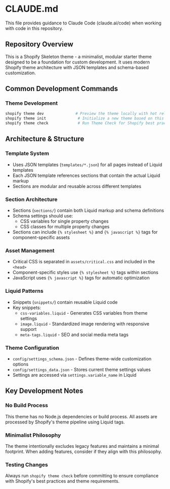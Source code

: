 # CLAUDE.md

This file provides guidance to Claude Code (claude.ai/code) when working with code in this repository.

## Repository Overview

This is a Shopify Skeleton theme - a minimalist, modular starter theme designed to be a foundation for custom development. It uses modern Shopify theme architecture with JSON templates and schema-based customization.

## Common Development Commands

### Theme Development
```bash
shopify theme dev              # Preview the theme locally with hot reload
shopify theme init              # Initialize a new theme based on this skeleton
shopify theme check             # Run Theme Check for Shopify best practices
```

## Architecture & Structure

### Template System
- Uses JSON templates (`templates/*.json`) for all pages instead of Liquid templates
- Each JSON template references sections that contain the actual Liquid markup
- Sections are modular and reusable across different templates

### Section Architecture
- Sections (`sections/`) contain both Liquid markup and schema definitions
- Schema settings should use:
  - CSS variables for single property changes
  - CSS classes for multiple property changes
- Sections can include `{% stylesheet %}` and `{% javascript %}` tags for component-specific assets

### Asset Management
- Critical CSS is separated in `assets/critical.css` and included in the `<head>`
- Component-specific styles use `{% stylesheet %}` tags within sections
- JavaScript uses `{% javascript %}` tags for automatic optimization

### Liquid Patterns
- Snippets (`snippets/`) contain reusable Liquid code
- Key snippets:
  - `css-variables.liquid` - Generates CSS variables from theme settings
  - `image.liquid` - Standardized image rendering with responsive support
  - `meta-tags.liquid` - SEO and social media meta tags

### Theme Configuration
- `config/settings_schema.json` - Defines theme-wide customization options
- `config/settings_data.json` - Stores current theme settings values
- Settings are accessed via `settings.variable_name` in Liquid

## Key Development Notes

### No Build Process
This theme has no Node.js dependencies or build process. All assets are processed by Shopify's theme pipeline using Liquid tags.

### Minimalist Philosophy
The theme intentionally excludes legacy features and maintains a minimal footprint. When adding features, consider if they align with this philosophy.

### Testing Changes
Always run `shopify theme check` before committing to ensure compliance with Shopify's best practices and theme requirements.